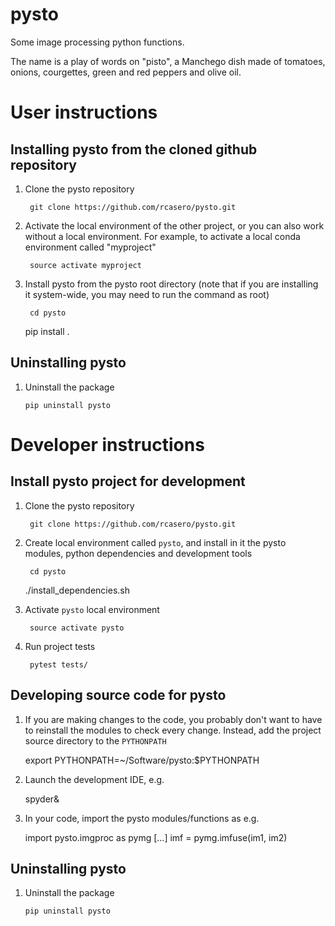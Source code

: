 # pysto

Some image processing python functions.

The name is a play of words on "pisto", a Manchego dish made of tomatoes, onions, courgettes, green and red peppers and olive oil.

# User instructions

## Installing pysto from the cloned github repository

1. Clone the pysto repository

        git clone https://github.com/rcasero/pysto.git

1. Activate the local environment of the other project, or you can
also work without a local environment. For example, to activate a
local conda environment called "myproject"

        source activate myproject

1. Install pysto from the pysto root directory (note that if you are
installing it system-wide, you may need to run the command as root)

        cd pysto
	pip install .

## Uninstalling pysto

1. Uninstall the package

       pip uninstall pysto

# Developer instructions

## Install pysto project for development

1. Clone the pysto repository

        git clone https://github.com/rcasero/pysto.git

1. Create local environment called `pysto`, and install in it the
pysto modules, python dependencies and development tools

        cd pysto
	./install_dependencies.sh

1. Activate `pysto` local environment

        source activate pysto

1. Run project tests

        pytest tests/

## Developing source code for pysto

1. If you are making changes to the code, you probably don't want to
have to reinstall the modules to check every change. Instead, add the
project source directory to the `PYTHONPATH`

	export PYTHONPATH=~/Software/pysto:$PYTHONPATH

1. Launch the development IDE, e.g.

	spyder&

1. In your code, import the pysto modules/functions as e.g.

	import pysto.imgproc as pymg
        [...]
	imf = pymg.imfuse(im1, im2)
        
## Uninstalling pysto

1. Uninstall the package

       pip uninstall pysto
